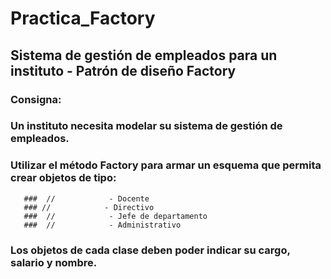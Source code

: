 # Practica_Factory
## Sistema de gestión de empleados para un instituto - Patrón de diseño Factory
### Consigna:
### Un instituto necesita modelar su sistema de gestión de empleados.
### Utilizar el método Factory para armar un esquema que permita crear objetos de tipo:
       ###  //            - Docente
       ### //            - Directivo
       ###  //            - Jefe de departamento
       ###  //            - Administrativo
   ###  Los objetos de cada clase deben poder indicar su cargo, salario y nombre.

